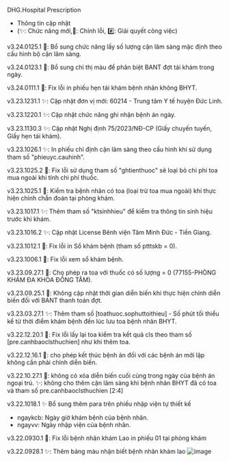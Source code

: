DHG.Hospital Prescription
- Thông tin cập nhật
- (✨: Chức năng mới,🐛: Chỉnh lỗi, #️⃣: Giải quyết công việc)


v3.24.0125.1
🐛: Bổ sung chức năng lấy số lượng cận lâm sàng mặc định theo cấu hình bộ cận lâm sàng. 

v3.24.0123.1
🐛: Bổ sung chỉ thị màu để phân biệt BANT đợt tái khám trong ngày. 

v3.24.0111.1
🐛: Fix lỗi in phiếu hẹn tái khám bệnh nhân không BHYT. 

v3.23.1231.1
✨: Cập nhật đơn vị mới: 60214 - Trung tâm Y tế huyện Đức Linh.

v3.23.1220.1 
✨: Cập nhật chức năng ghi nhận bệnh án ngày.

v3.23.1130.3 
✨: Cập nhật Nghị định 75/2023/NĐ-CP (Giấy chuyến tuyến, Giấy hẹn tái khám).

v3.23.1026.1 
✨: In phiếu chỉ định cận lâm sàng theo cấu hình khi sử dụng tham số "phieuyc.cauhinh".

v3.23.1025.2 
🐛: Fix lỗi sử dụng tham số "ghtienthuoc" sẽ loại bỏ chi phí toa mua ngoài khi tính chi phí thuốc.

v3.23.1025.1 
🐛: Kiểm tra bệnh nhân có toa (loại trừ toa mua ngoài) khi thực hiện chỉnh chẩn đoán tại phòng khám.

v3.23.1017.1 
✨: Thêm tham số "ktsinhhieu" để kiểm tra thông tin sinh hiệu trước khi khám.

v3.23.1016.2 
✨: Cập nhật License Bênh viện Tâm Minh Đức - Tiền Giang.

v3.23.1012.1 
🐛: Fix lỗi in Sổ khám bệnh (tham số ptttskb = 0).

v3.23.1006.1 
🐛: Fix lỗi xem sổ khám bệnh.

v3.23.09.27.1 
🐛: Cho phép ra toa với thuốc có số lượng = 0 (77155-PHÒNG KHÁM ĐA KHOA ĐỒNG TÂM).

v3.23.09.25.1 
🐛: Không cập nhật thời gian diễn biến khi thực hiện chỉnh diễn biến đối với BANT thanh toán đợt.

v3.23.03.27.1 
✨: Thêm tham số [toathuoc.sophuttoithieu] - Số phút tối thiểu kể từ thời điểm khám bệnh đến lúc lưu toa bệnh nhân BHYT.

v3.22.12.20.1 
🐛: Fix lỗi lấy lại toa kiểm tra kết quả cls theo tham số [pre.canhbaoclsthuchien] như khi thêm toa.

v3.22.12.16.1 
🐛: cho phép kết thúc bệnh án đối với các bệnh án mới lập không cần phải chỉnh diễn biến.


v3.22.10.27.1 
🐛: không có xóa diễn biến cuối cùng trong ngày của bệnh án ngoại trú.
✨: không cho thêm cận lâm sàng khi bệnh nhân BHYT đã có toa và tham số pre.canhbaoclsthuchien [2:4]
 
v3.22.1018.1 
✨ Bổ sung thêm para trên phiếu nhập viện tự thiết kế
+ ngaykcb: Ngày giờ khám bệnh của bệnh nhân.
+ ngayvv: Ngày nhập viện của bệnh nhân.

v3.22.0930.1
🐛: Fix lỗi bệnh nhân khám Lao in phiếu 01 tại phòng khám

v3.22.0928.1
✨: Thêm bảng màu nhận biết bệnh nhân khám lao
![image](https://user-images.githubusercontent.com/91751241/192690499-cec1034d-cede-4e12-91ad-a1d3f8c83b26.png)
 
